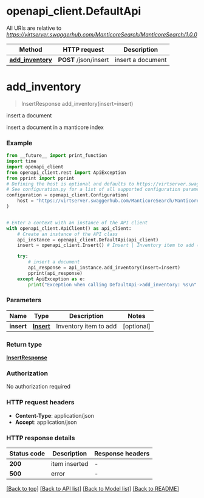 # openapi_client.DefaultApi

All URIs are relative to *https://virtserver.swaggerhub.com/ManticoreSearch/ManticoreSearch/1.0.0*

Method | HTTP request | Description
------------- | ------------- | -------------
[**add_inventory**](DefaultApi.md#add_inventory) | **POST** /json/insert | insert a document


# **add_inventory**
> InsertResponse add_inventory(insert=insert)

insert a document

insert a document in a manticore index

### Example

```python
from __future__ import print_function
import time
import openapi_client
from openapi_client.rest import ApiException
from pprint import pprint
# Defining the host is optional and defaults to https://virtserver.swaggerhub.com/ManticoreSearch/ManticoreSearch/1.0.0
# See configuration.py for a list of all supported configuration parameters.
configuration = openapi_client.Configuration(
    host = "https://virtserver.swaggerhub.com/ManticoreSearch/ManticoreSearch/1.0.0"
)


# Enter a context with an instance of the API client
with openapi_client.ApiClient() as api_client:
    # Create an instance of the API class
    api_instance = openapi_client.DefaultApi(api_client)
    insert = openapi_client.Insert() # Insert | Inventory item to add (optional)

    try:
        # insert a document
        api_response = api_instance.add_inventory(insert=insert)
        pprint(api_response)
    except ApiException as e:
        print("Exception when calling DefaultApi->add_inventory: %s\n" % e)
```

### Parameters

Name | Type | Description  | Notes
------------- | ------------- | ------------- | -------------
 **insert** | [**Insert**](Insert.md)| Inventory item to add | [optional] 

### Return type

[**InsertResponse**](InsertResponse.md)

### Authorization

No authorization required

### HTTP request headers

 - **Content-Type**: application/json
 - **Accept**: application/json

### HTTP response details
| Status code | Description | Response headers |
|-------------|-------------|------------------|
**200** | item inserted |  -  |
**500** | error |  -  |

[[Back to top]](#) [[Back to API list]](../README.md#documentation-for-api-endpoints) [[Back to Model list]](../README.md#documentation-for-models) [[Back to README]](../README.md)

